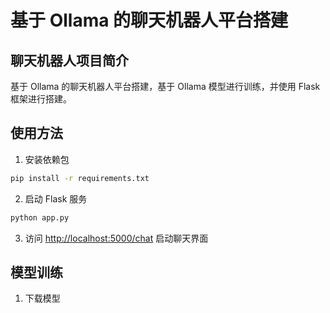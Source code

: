 # 基于 Ollama 的聊天机器人平台搭建

## 聊天机器人项目简介

基于 Ollama 的聊天机器人平台搭建，基于 Ollama 模型进行训练，并使用 Flask 框架进行搭建。

## 使用方法

1. 安装依赖包

```bash
pip install -r requirements.txt
```

2. 启动 Flask 服务

```bash
python app.py
```

3. 访问 <http://localhost:5000/chat> 启动聊天界面

## 模型训练

1. 下载模型
